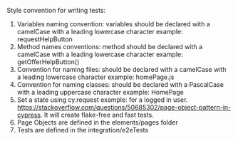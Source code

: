 Style convention for writing tests:

1. Variables naming convention: variables should be declared with a camelCase with a leading lowercase character example: requestHelpButton
2. Method names conventions: method should be declared with a camelCase with a leading lowercase character example: getOfferHelpButton()
3. Convention for naming files: should be declared with a camelCase with a leading lowercase character example: homePage.js
4. Convention for naming classes: should be declared with a PascalCase with a leading uppercase character example: HomePage
5. Set a state using cy.request example: for a logged in user. https://stackoverflow.com/questions/50685302/page-object-pattern-in-cypress. It will create flake-free and fast tests.
6. Page Objects are defined in the elements/pages folder
7. Tests are defined in the integration/e2eTests
